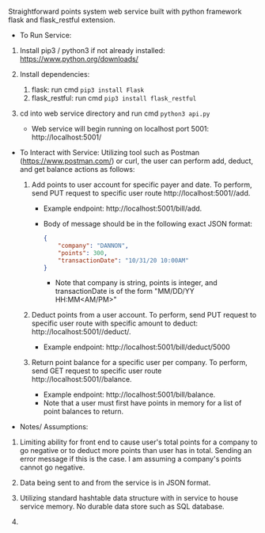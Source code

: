 Straightforward points system web service built with python framework flask and
flask_restful extension.

* To Run Service:

1) Install pip3 / python3 if not already installed: 
   https://www.python.org/downloads/
2) Install dependencies:
    1) flask: run cmd ```pip3 install Flask```
    2) flask_restful: run cmd ```pip3 install flask_restful```
    
3) cd into web service directory and run cmd ```python3 api.py```
    * Web service will begin running on localhost port 5001: 
      http://localhost:5001/

* To Interact with Service:
 Utilizing tool such as Postman (https://www.postman.com/) or curl, the user 
   can perform add, deduct, and get balance actions as follows:
   
   1) Add points to user account for specific payer and date. To perform,
    send PUT request to specific user route http://localhost:5001/<user>/add.
      * Example endpoint: http://localhost:5001/bill/add.
      * Body of message should be in the following exact JSON format:
      
        ```json
        {
            "company": "DANNON",
            "points": 300,
            "transactionDate": "10/31/20 10:00AM"
        }
        ```
        * Note that company is string, points is integer, and transactionDate
    is of the form "MM/DD/YY HH:MM<AM/PM>"
          
    2)  Deduct points from a user account. To perform, send PUT request to 
    specific user route with specific amount to deduct:
        http://localhost:5001/<user>/deduct/<amount>.
        * Example endpoint: http://localhost:5001/bill/deduct/5000
      
    3)  Return point balance for a specific user per company. To perform,
    send GET request to specific user route 
        http://localhost:5001/<user>/balance.
        * Example endpoint: http://localhost:5001/bill/balance.
        * Note that a user must first have points in memory for a list of point
          balances to return.

* Notes/ Assumptions:

1) Limiting ability for front end to cause user's total points for a company
   to go negative or to deduct more points than user has in total. Sending an
   error message if this is the case. I am assuming a company's points cannot
   go negative.
   
2) Data being sent to and from the service is in JSON format.
   
3) Utilizing standard hashtable data structure with in service to house service
   memory. No durable data store such as SQL database.
   
4) 
     


